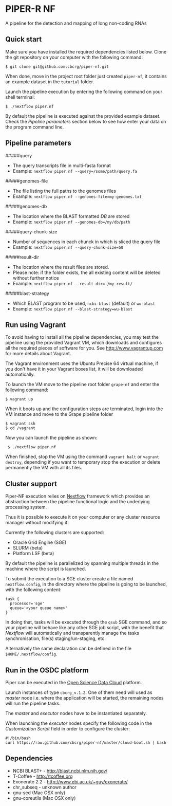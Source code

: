 PIPER-R NF
==========

A pipeline for the detection and mapping of long non-coding RNAs


Quick start
-----------

Make sure you have installed the required dependencies listed below. 
Clone the git repository on your computer with the following command: 

    $ git clone git@github.com:cbcrg/piper-nf.git


When done, move in the project root folder just created `piper-nf`, 
it contains an example dataset in the `tutorial` folder. 

Launch the pipeline execution by entering the following command 
on your shell terminal:

    $ ./nextflow piper.nf

By default the pipeline is executed against the provided example dataset. Check the *Pipeline parameters* section below
to see how enter your data on the program command line.

Pipeline parameters
-------------------

#####query

  * The query transcripts file in multi-fasta format
  * Example: `nextflow piper.nf --query=/some/path/query.fa`

#####genomes-file

  * The file listing the full paths to the genomes files
  * Example: `nextflow piper.nf --genomes-file=my-genomes.txt`


#####genomes-db

  * The location where the BLAST formatted *DB* are stored
  * Example: `nextflow piper.nf --genomes-db=/my/db/path`


#####query-chunk-size

  * Number of sequences in each chunck in which is sliced the query file
  * Example: `nextflow piper.nf --query-chunk-size=50`


#####result-dir

  * The location where the result files are stored.
  * Please note: if the folder exists, the all existing content will be deleted without further notice
  * Example: `nextflow piper.nf --result-dir=./my-result/`


#####blast-strategy

  * Which BLAST program to be used, `ncbi-blast` (default) or `wu-blast`
  * Example: `nextflow piper.nf --blast-strategy=wu-blast`


Run using Vagrant
-----------------

To avoid having to install all the pipeline dependencies, you may test the pipeline using 
the provided Vagrant VM, which downloads and configures all the required pieces 
of software for you. See http://www.vagrantup.com for more details about Vagrant.

The Vagrant environment uses the Ubuntu Precise 64 virtual machine, if you don't have it 
in your Vagrant boxes list, it will be downloaded automatically. 

To launch the VM move to the pipeline root folder `grape-nf` and enter the following command:
  
    $ vagrant up 


When it boots up and the configuration steps are terminated, login into the VM instance 
and move to the Grape pipeline folder 

    $ vagrant ssh 
    $ cd /vagrant
    
Now you can launch the pipeline as shown: 

	 $ ./nextflow piper.nf


When finished, stop the VM using the command `vagrant halt` or `vagrant destroy`, depending if you
want to temporary stop the execution or delete permanently the VM with all its files. 


Cluster support
---------------

Piper-NF execution relies on [Nextflow](http://nextflow-project.org) framework which provides an abstraction between
the pipeline functional logic and the underlying processing system.

Thus it is possible to execute it on your computer or any cluster resource
manager without modifying it.

Currently the following clusters are supported:

  + Oracle Grid Engine (SGE)
  + SLURM (beta)
  + Platform LSF (beta)


By default the pipeline is parallelized by spanning multiple threads in the machine where the script is launched.

To submit the execution to a SGE cluster create a file named `nextflow.config`, in the directory
where the pipeline is going to be launched, with the following content:

    task {
      processor='sge'
      queue='<your queue name>'
    }

In doing that, tasks will be executed through the `qsub` SGE command, and so your pipeline will behave like any
other SGE job script, with the benefit that *Nextflow* will automatically and transparently manage the tasks
synchronisation, file(s) staging/un-staging, etc.

Alternatively the same declaration can be defined in the file `$HOME/.nextflow/config`.


Run in the OSDC platform
-------------------------------

Piper can be executed in the  [Open Science Data Cloud](https://www.opensciencedatacloud.org) platform.

Launch instances of type `cbcrg_v.1.2`. One of them need will used as *master* node i.e. where the 
application will be started, the remaining nodes will run the pipeline tasks. 

The *master* and *executor* nodes have to be instantiated separately. 

When launching the *executor* nodes specify the following code in the *Customization Script* field 
in order to configure the cluster:
    
    #!/bin/bash
    curl https://raw.github.com/cbcrg/piper-nf/master/cloud-boot.sh | bash 


Dependencies
------------
 
 * NCBI BLAST+ - http://blast.ncbi.nlm.nih.gov/
 * T-Coffee - http://tcoffee.org
 * Exonerate 2.2 - http://www.ebi.ac.uk/~guy/exonerate/ 
 * chr_subseq - unknown author 
 * gnu-sed (Mac OSX only)
 * gnu-coreutils (Mac OSX only)